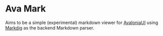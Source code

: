 # Ava Mark

Aims to be a simple (experimental) markdown viewer for [AvaloniaUI](https://avaloniaui.net/) using [Markdig](https://github.com/xoofx/markdig) as the backend Markdown parser.